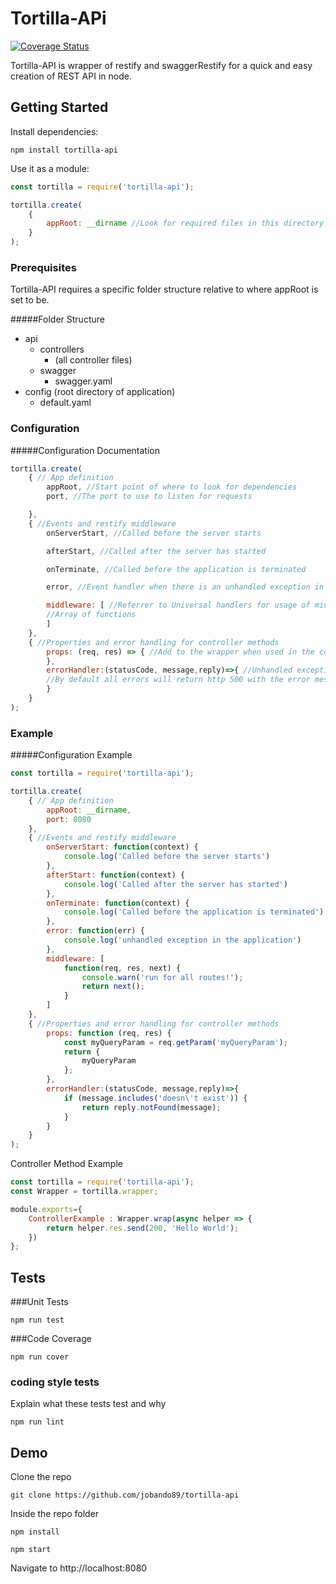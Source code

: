 # Tortilla-APi

[![Coverage Status](https://coveralls.io/repos/github/jobando89/tortilla-api/badge.svg?branch=master)](https://coveralls.io/github/jobando89/tortilla-api?branch=master)

Tortilla-API is wrapper of restify and swaggerRestify for a quick and easy creation of REST API in node.

## Getting Started

Install dependencies:
```
npm install tortilla-api
```
Use it as a module:

```javascript
const tortilla = require('tortilla-api');

tortilla.create(
    {
        appRoot: __dirname //Look for required files in this directory
    }
);
```

### Prerequisites

Tortilla-API requires a specific folder structure relative to where appRoot is set to be.

#####Folder Structure

+ api
	+ controllers
		+ (all controller files)
	+ swagger
		+ swagger.yaml
+ config (root directory of application)
	+ default.yaml

### Configuration

#####Configuration Documentation
```javascript
tortilla.create(
	{ // App definition
        appRoot, //Start point of where to look for dependencies
		port, //The port to use to listen for requests

    },
    { //Events and restify middleware
        onServerStart, //Called before the server starts

		afterStart, //Called after the server has started

        onTerminate, //Called before the application is terminated

		error, //Event handler when there is an unhandled exception in the application

        middleware: [ //Referrer to Universal handlers for usage of middleware (http://restify.com/docs/home/)
		//Array of functions
		]
    },
    { //Properties and error handling for controller methods
        props: (req, res) => { //Add to the wrapper when used in the controller methods
        },
        errorHandler:(statusCode, message,reply)=>{ //Unhandled exceptions from the controller methods can be taken care of here.
		//By default all errors will return http 500 with the error message of the exception
        }
    }
);
```
### Example
#####Configuration Example

```javascript
const tortilla = require('tortilla-api');

tortilla.create(
	{ // App definition
        appRoot: __dirname,
		port: 8080
    },
    { //Events and restify middleware
        onServerStart: function(context) {
			console.log('Called before the server starts')
		},
		afterStart: function(context) {
			console.log('Called after the server has started')
		},
        onTerminate: function(context) {
			console.log('Called before the application is terminated')
		},
		error: function(err) {
			console.log('unhandled exception in the application')
		},
        middleware: [
			function(req, res, next) {
    			console.warn('run for all routes!');
    			return next();
			}
		]
    },
    { //Properties and error handling for controller methods
        props: function (req, res) {
			const myQueryParam = req.getParam('myQueryParam');
			return {
				myQueryParam
			};
        },
        errorHandler:(statusCode, message,reply)=>{
			if (message.includes('doesn\'t exist')) {
                return reply.notFound(message);
            }
        }
    }
);
```

Controller Method Example

```javascript
const tortilla = require('tortilla-api');
const Wrapper = tortilla.wrapper;

module.exports={
    ControllerExample : Wrapper.wrap(async helper => {
        return helper.res.send(200, 'Hello World');
    })
};
```


## Tests
###Unit Tests

```
npm run test
```
###Code Coverage

```
npm run cover
```

### coding style tests

Explain what these tests test and why

```
npm run lint
```

## Demo

Clone the repo

```
git clone https://github.com/jobando89/tortilla-api
```

Inside the repo folder

```
npm install

npm start
```

Navigate to http://localhost:8080